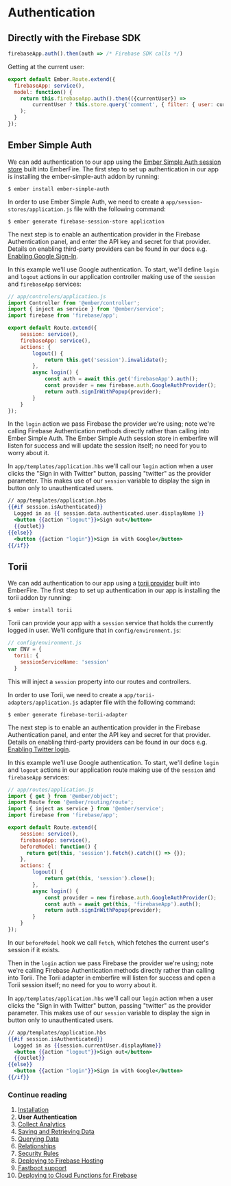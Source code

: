 # Authentication

## Directly with the Firebase SDK

```js
firebaseApp.auth().then(auth => /* Firebase SDK calls */)
```

Getting at the current user:

```js
export default Ember.Route.extend({
  firebaseApp: service(),
  model: function() {
    return this.firebaseApp.auth().then(({currentUser}) =>
        currentUser ? this.store.query('comment', { filter: { user: currentUser.uid} }) : reject()
    );
  }
});
```

## Ember Simple Auth

We can add authentication to our app using the [Ember Simple Auth session store](hhttps://github.com/simplabs/ember-simple-auth#session-stores) built into EmberFire. The first step to set up authentication in our app is installing the ember-simple-auth addon by running:

```
$ ember install ember-simple-auth
```

In order to use Ember Simple Auth, we need to create a `app/session-stores/application.js` file with the following command:

```
$ ember generate firebase-session-store application
```

The next step is to enable an authentication provider in the Firebase Authentication panel, and enter the API key and secret for that provider. Details on enabling third-party providers can be found in our docs e.g. [Enabling Google Sign-In](https://firebase.google.com/docs/auth/web/google-signin).

In this example we'll use Google authentication. To start, we'll define `login` and `logout` actions in our application controller making use of the `session` and `firebaseApp` services:

```js
// app/controlers/application.js
import Controller from '@ember/controller';
import { inject as service } from '@ember/service';
import firebase from 'firebase/app';

export default Route.extend({
    session: service(),
    firebaseApp: service(),
    actions: {
        logout() {
            return this.get('session').invalidate();
        },
        async login() {
            const auth = await this.get('firebaseApp').auth();
            const provider = new firebase.auth.GoogleAuthProvider();
            return auth.signInWithPopup(provider);
        }
    }
});
```

In the `login` action we pass Firebase the provider we're using; note we're calling Firebase Authentication methods directly rather than calling into Ember Simple Auth. The Ember Simple Auth session store in emberfire will listen for success and will update the session itself; no need for you to worry about it.

In `app/templates/application.hbs` we'll call our `login` action when a user clicks the "Sign in with Twitter" button, passing "twitter" as the provider parameter. This makes use of our `session` variable to display the sign in button only to unauthenticated users.

```handlebars
// app/templates/application.hbs
{{#if session.isAuthenticated}}
  Logged in as {{ session.data.authenticated.user.displayName }}
  <button {{action "logout"}}>Sign out</button>
  {{outlet}}
{{else}}
  <button {{action "login"}}>Sign in with Google</button>
{{/if}}
```

## Torii

We can add authentication to our app using a [torii provider](https://github.com/Vestorly/torii/#providers-in-torii) built into EmberFire. The first step to set up authentication in our app is installing the torii addon by running:

```
$ ember install torii
```

Torii can provide your app with a `session` service that holds the currently logged in user. We'll configure that in `config/environment.js`:

```js
// config/environment.js
var ENV = {
  torii: {
    sessionServiceName: 'session'
  }
```

This will inject a `session` property into our routes and controllers.

In order to use Torii, we need to create a `app/torii-adapters/application.js` adapter file with the following command:

```
$ ember generate firebase-torii-adapter
```

The next step is to enable an authentication provider in the Firebase Authentication panel, and enter the API key and secret for that provider. Details on enabling third-party providers can be found in our docs e.g. [Enabling Twitter login](https://firebase.google.com/docs/auth/web/twitter-login).

In this example we'll use Google authentication. To start, we'll define `login` and `logout` actions in our application route making use of the `session` and `firebaseApp` services:

```js
// app/routes/application.js
import { get } from '@ember/object';
import Route from '@ember/routing/route';
import { inject as service } from '@ember/service';
import firebase from 'firebase/app';

export default Route.extend({
    session: service(),
    firebaseApp: service(),
    beforeModel: function() {
      return get(this, 'session').fetch().catch(() => {});
    },
    actions: {
        logout() {
            return get(this, 'session').close();
        },
        async login() {
            const provider = new firebase.auth.GoogleAuthProvider();
            const auth = await get(this, 'firebaseApp').auth();
            return auth.signInWithPopup(provider);
        }
    }
});
```

In our `beforeModel` hook we call `fetch`, which fetches the current user's session if it exists. 

Then in the `login` action we pass Firebase the provider we're using; note we're calling Firebase Authentication methods directly rather than calling into Torii. The Torii adapter in emberfire will listen for success and open a Torii session itself; no need for you to worry about it.

In `app/templates/application.hbs` we'll call our `login` action when a user clicks the "Sign in with Twitter" button, passing "twitter" as the provider parameter. This makes use of our `session` variable to display the sign in button only to unauthenticated users.

```handlebars
// app/templates/application.hbs
{{#if session.isAuthenticated}}
  Logged in as {{session.currentUser.displayName}}
  <button {{action "logout"}}>Sign out</button>
  {{outlet}}
{{else}}
  <button {{action "login"}}>Sign in with Google</button>
{{/if}}
```

### Continue reading

1. [Installation](installation.md)
1. **User Authentication**
1. [Collect Analytics](analytics.md)
1. [Saving and Retrieving Data](saving-and-retrieving-data.md)
1. [Querying Data](querying-data.md)
1. [Relationships](relationships.md)
1. [Security Rules](security-rules.md)
1. [Deploying to Firebase Hosting](deploying-to-firebase-hosting.md)
1. [Fastboot support](fastboot-support.md)
1. [Deploying to Cloud Functions for Firebase](deploying-fastboot-to-cloud-functions.md)
